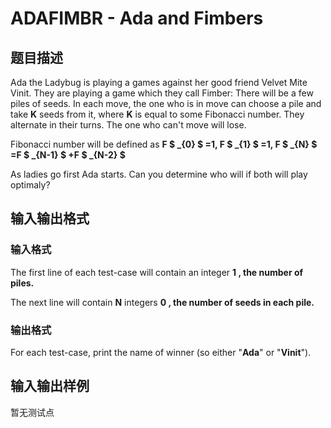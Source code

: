 # ADAFIMBR - Ada and Fimbers

## 题目描述

Ada the Ladybug is playing a games against her good friend Velvet Mite Vinit. They are playing a game which they call Fimber: There will be a few piles of seeds. In each move, the one who is in move can choose a pile and take **K** seeds from it, where **K** is equal to some Fibonacci number. They alternate in their turns. The one who can't move will lose.

Fibonacci number will be defined as **F $ _{0} $ =1, F $ _{1} $ =1, F $ _{N} $ =F $ _{N-1} $ +F $ _{N-2} $**

As ladies go first Ada starts. Can you determine who will if both will play optimaly?

## 输入输出格式

### 输入格式

The first line of each test-case will contain an integer **1 , the number of piles.**

The next line will contain **N** integers **0 , the number of seeds in each pile.**

### 输出格式

For each test-case, print the name of winner (so either "**Ada**" or "**Vinit**").

## 输入输出样例

暂无测试点

